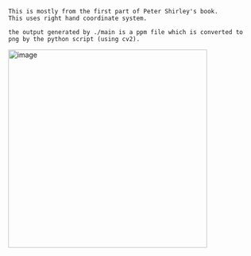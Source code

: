 ```plaintext
This is mostly from the first part of Peter Shirley's book.
This uses right hand coordinate system.

the output generated by ./main is a ppm file which is converted to
png by the python script (using cv2).
```
<img width="400" height="400" alt="image" src="https://github.com/user-attachments/assets/d9a66c57-4211-40c1-afe9-12736cc30fcc" />
